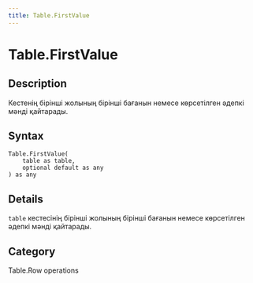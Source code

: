 ```yaml
---
title: Table.FirstValue
---
```


# Table.FirstValue


## Description

Кестенің бірінші жолының бірінші бағанын немесе көрсетілген әдепкі мәнді қайтарады.


## Syntax

```powerquery
Table.FirstValue(
    table as table,
    optional default as any
) as any
```


## Details

<code>table</code> кестесінің бірінші жолының бірінші бағанын немесе көрсетілген әдепкі мәнді қайтарады.



## Category
Table.Row operations
